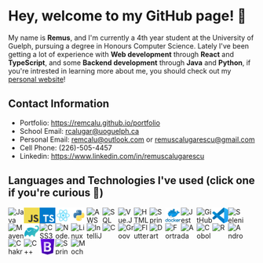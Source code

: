 # Hey, welcome to my GitHub page! 👋
My name is **Remus**, and I'm currently a 4th year student at the University of Guelph, pursuing a degree in Honours Computer Science. Lately I've been getting a lot of experience with **Web development** through **React** and **TypeScript**, and some **Backend development** through **Java** and **Python**, if you're intrested in learning more about me, you should check out my [personal website](https://remcalu.github.io/Personal-Website/#/)!

## Contact Information
* Portfolio: https://remcalu.github.io/portfolio
* School Email:     rcalugar@uoguelph.ca
* Personal Email:   remcalu@outlook.com or remuscalugarescu@gmail.com
* Cell Phone:       (226)-505-4457
* Linkedin:         https://www.linkedin.com/in/remuscalugarescu

## Languages and Technologies I've used (click one if you're curious 👻)
<a href="https://www.java.com/"><img align="left" alt="Java" width="32px" height="32px" src="https://asprise.com/res/img/menu/java.png" /></a>
<a href="https://www.javascript.com/"><img align="left" alt="JavaScript" width="32px" height="32px" src="https://raw.githubusercontent.com/github/explore/80688e429a7d4ef2fca1e82350fe8e3517d3494d/topics/javascript/javascript.png" /></a>
<a href="https://www.typescriptlang.org/"><img align="left" alt="TypeScript" width="32px" height="32px" src="https://raw.githubusercontent.com/github/explore/80688e429a7d4ef2fca1e82350fe8e3517d3494d/topics/typescript/typescript.png" /></a>
<a href="https://reactjs.org/"><img align="left" alt="React" width="32px" height="32px" src="https://raw.githubusercontent.com/github/explore/80688e429a7d4ef2fca1e82350fe8e3517d3494d/topics/react/react.png" /></a>
<a href="https://www.python.org/"><img align="left" alt="Python" width="32px" height="32px" src="https://raw.githubusercontent.com/github/explore/80688e429a7d4ef2fca1e82350fe8e3517d3494d/topics/python/python.png" /></a>
<a href="https://aws.amazon.com/"><img align="left" alt="AWS" width="32px" height="32px" src="https://static-00.iconduck.com/assets.00/aws-icon-512x512-hniukvcn.png" /></a>
<a href="https://azure.microsoft.com/en-us/services/sql-database/"><img align="left" alt="SQL" width="32px" height="32px" src="https://www.brentozar.com/wp-content/uploads/2019/03/azure_sql_db-250x250.jpg" /></a>
<a href="https://vuejs.org/"><img align="left" alt="Vue.JS" width="32px" height="32px" src="https://upload.wikimedia.org/wikipedia/commons/thumb/9/95/Vue.js_Logo_2.svg/1200px-Vue.js_Logo_2.svg.png" /></a>
<a href="https://developer.mozilla.org/en-US/docs/Web/Guide/HTML/HTML5"><img align="left" alt="HTML5" width="32px" height="32px" src="https://cdn-icons-png.flaticon.com/512/732/732212.png" /></a>
<a href="https://spring.io/projects/spring-boot"><img align="left" alt="Spring Boot" width="32px" height="32px" src="https://avatars.githubusercontent.com/u/54465427?v=4" /></a>

<a href="https://www.docker.com/"><img align="left" alt="Docker" width="32px" height="32px" src="https://raw.githubusercontent.com/github/explore/80688e429a7d4ef2fca1e82350fe8e3517d3494d/topics/docker/docker.png" /></a>
<a href="https://jestjs.io/"><img align="left" alt="Jest" width="32px" height="32px" src="https://camo.githubusercontent.com/62089edec0ee40bb26b3bf5f973b14d7f8e4b4e942f115cde5b9a5f9c0ca3382/687474703a2f2f7365656b6c6f676f2e636f6d2f696d616765732f4a2f6a6573742d6c6f676f2d463939303145424246372d7365656b6c6f676f2e636f6d2e706e67" /></a>
<a href="https://github.com/"><img align="left" alt="GitHub" width="32px" height="32px" src="https://ceias.nau.edu/capstone/projects/CS/2020/Digitool-S20/images/github.png" /></a>
<a href="https://code.visualstudio.com/"><img align="left" alt="Visual Studio Code" width="32px" height="32px" src="https://raw.githubusercontent.com/github/explore/80688e429a7d4ef2fca1e82350fe8e3517d3494d/topics/visual-studio-code/visual-studio-code.png" /></a>
<a href="https://www.selenium.dev/"><img align="left" alt="Selenium" width="32px" height="32px" src="https://avatars0.githubusercontent.com/u/983927?v=3&s=400" /></a>
<a href="https://maven.apache.org/"><img align="left" alt="Maven" width="32px" height="32px" src="https://user-images.githubusercontent.com/59599955/183299536-0353f569-8657-483b-8875-33dcf6f73f15.png" /></a>
<a href="https://gradle.org/"><img align="left" alt="Gradle" width="32px" height="32px" src="https://raw.githubusercontent.com/github/explore/80688e429a7d4ef2fca1e82350fe8e3517d3494d/topics/gradle/gradle.png" /></a>
<a href="https://developer.mozilla.org/en-US/docs/Web/CSS"><img align="left" alt="CSS3" width="32px" height="32px" src="https://www.iconbolt.com/iconsets/social-media-logos/css3-html-logo-social-social-media.svg" /></a>

<a href="https://nodejs.org/"><img align="left" alt="Node.js" width="32px" height="32px" src="https://icons-for-free.com/iconfiles/png/512/js+library+long+shadow+nodejs+web+icon-1320184850167478047.png" /></a> <a href="https://www.linux.org/"><img align="left" alt="Linux" width="32px" height="32px" src="https://cdn-icons-png.flaticon.com/512/518/518713.png" /></a> <a href="https://www.jetbrains.com/idea/"><img align="left" alt="IntelliJ" width="32px" height="32px" src="https://upload.wikimedia.org/wikipedia/commons/thumb/9/9c/IntelliJ_IDEA_Icon.svg/1200px-IntelliJ_IDEA_Icon.svg.png" /></a> <a href="https://en.wikipedia.org/wiki/C_(programming_language)"><img align="left" alt="C" width="32px" height="32px" src="https://cdn.iconscout.com/icon/free/png-512/c-programming-569564.png" /></a> <a href="https://groovy-lang.org/"><img align="left" alt="Groovy" width="32px" height="32px" src="https://devskiller.com/wp-content/plugins/devskiller-catalog/assets/images/skills/groovy.png?48306e1f" /></a> <a href="https://flutter.dev/"><img align="left" alt="Flutter" width="32px" height="32px" src="https://user-images.githubusercontent.com/51419598/152648731-567997ec-ac1c-4a9c-a816-a1fb1882abbe.png" /></a> <a href="https://en.wikipedia.org/wiki/Dart_(programming_language)"><img align="left" alt="Dart" width="32px" height="32px" src="https://avatars.githubusercontent.com/u/1609975?s=280&v=4" /></a> <a href="https://en.wikipedia.org/wiki/Fortran"><img align="left" alt="Fortran 95" width="32px" height="32px" src="https://upload.wikimedia.org/wikipedia/commons/b/b8/Fortran_logo.svg" /></a> <a href="https://www.adacore.com/"><img align="left" alt="Ada" width="32px" height="32px" src="https://styles.redditmedia.com/t5_2qi8f/styles/communityIcon_ej0vurfqb8t61.png" /></a> <a href="https://www.microfocus.com/en-us/what-is/cobol"><img align="left" alt="Cobol" width="32px" height="32px" src="https://is1-ssl.mzstatic.com/image/thumb/Purple123/v4/e6/e9/d9/e6e9d9ac-ab7f-4ec7-8082-7f4cb04bc204/source/512x512bb.jpg" /></a>

<a href="https://www.r-project.org/"><img align="left" alt="R" width="32px" height="32px" src="https://journals.researchparks.org/public/journals/4/article_357_cover_en_US.png" /></a>
<a href="https://developer.android.com/studio"><img align="left" alt="Android Studio" width="32px" height="32px" src="https://i.stack.imgur.com/9E2Gd.png" /></a>
<a href="https://chakra-ui.com/"><img align="left" alt="ChakraUI" width="32px" height="32px" src="https://images.opencollective.com/chakra-ui-pro/61bd1dd/logo/256.png" /></a>
<a href="https://www.cplusplus.com/"><img align="left" alt="C++" width="32px" height="32px" src="https://user-images.githubusercontent.com/42747200/46140125-da084900-c26d-11e8-8ea7-c45ae6306309.png" /></a>
<a href="https://icons.getbootstrap.com/"><img align="left" alt="Bootstrap" width="32px" height="32px" src="https://raw.githubusercontent.com/themedotid/bootstrap-icon/HEAD/docs/bootstrap-icon-css.png" /></a>
<a href="https://spring.io/projects/spring-boot"><img align="left" alt="Spring Boot" width="32px" height="32px" src="https://miro.medium.com/max/500/1*AbiX4LwtSNozoyfypcKvEg.png" /></a>
<a href="https://mochajs.org/"><img align="left" alt="Mocha" width="32px" height="32px" src="https://camo.githubusercontent.com/58045a79a69afea4cab1cea6def6d911fba3956cf5fd683addf41c032aa64088/68747470733a2f2f636c6475702e636f6d2f78465646784f696f41552e737667" /></a>
